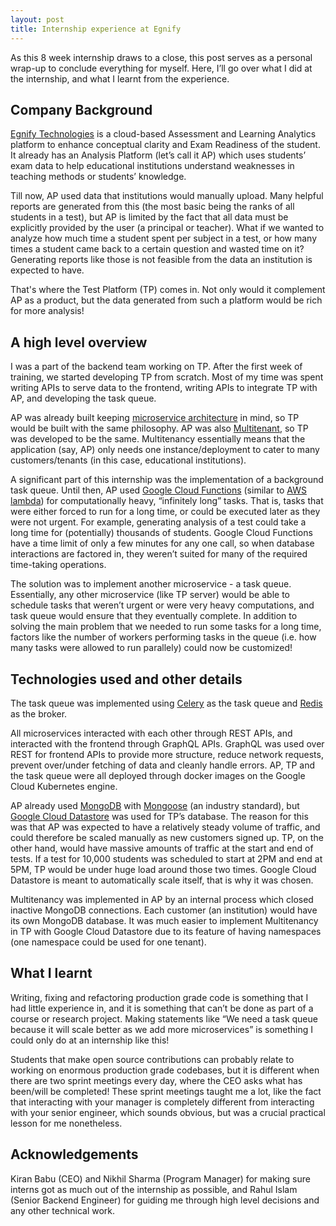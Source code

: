 ```yaml
---
layout: post
title: Internship experience at Egnify
---
```


As this 8 week internship draws to a close, this post serves as a personal wrap-up to conclude everything for myself. Here, I’ll go over what I did at the internship, and what I learnt from the experience.


## Company Background

[Egnify Technologies](https://in.linkedin.com/company/egnify) is a cloud-based Assessment and Learning Analytics platform to enhance conceptual clarity and Exam Readiness of the student. It already has an Analysis Platform (let’s call it AP) which uses students’ exam data to help educational institutions understand weaknesses in teaching methods or students’ knowledge.

Till now, AP used data that institutions would manually upload. Many helpful reports are generated from this (the most basic being the ranks of all students in a test), but AP is limited by the fact that all data must be explicitly provided by the user (a principal or teacher). What if we wanted to analyze how much time a student spent per subject in a test, or how many times a student came back to a certain question and wasted time on it? Generating reports like those is not feasible from the data an institution is expected to have.

That's where the Test Platform (TP) comes in. Not only would it complement AP as a product, but the data generated from such a platform would be rich for more analysis!


## A high level overview

I was a part of the backend team working on TP. After the first week of training, we started developing TP from scratch. Most of my time was spent writing APIs to serve data to the frontend, writing APIs to integrate TP with AP, and developing the task queue.

AP was already built keeping [microservice architecture](http://microservices.io/) in mind, so TP would be built with the same philosophy. AP was also [Multitenant](https://en.wikipedia.org/wiki/Multitenancy), so TP was developed to be the same. Multitenancy essentially means that the application (say, AP) only needs one instance/deployment to cater to many customers/tenants (in this case, educational institutions).

A significant part of this internship was the implementation of a background task queue. Until then, AP used [Google Cloud Functions](https://cloud.google.com/functions/) (similar to [AWS lambda](https://aws.amazon.com/lambda/)) for computationally heavy, “infinitely long” tasks. That is, tasks that were either forced to run for a long time, or could be executed later as they were not urgent. For example, generating analysis of a test could take a long time for (potentially) thousands of students. Google Cloud Functions have a time limit of only a few minutes for any one call, so when database interactions are factored in, they weren’t suited for many of the required time-taking operations.

The solution was to implement another microservice - a task queue. Essentially, any other microservice (like TP server) would be able to schedule tasks that weren’t urgent or were very heavy computations, and task queue would ensure that they eventually complete. In addition to solving the main problem that we needed to run some tasks for a long time, factors like the number of workers performing tasks in the queue (i.e. how many tasks were allowed to run parallely) could now be customized!


## Technologies used and other details

The task queue was implemented using [Celery](http://www.celeryproject.org/) as the task queue and [Redis](https://redis.io/) as the broker.

All microservices interacted with each other through REST APIs, and interacted with the frontend through GraphQL APIs. GraphQL was used over REST for frontend APIs to provide more structure, reduce network requests, prevent over/under fetching of data and cleanly handle errors. AP, TP and the task queue were all deployed through docker images on the Google Cloud Kubernetes engine.

AP already used [MongoDB](https://www.mongodb.com/) with [Mongoose](http://mongoosejs.com/) (an industry standard), but [Google Cloud Datastore](https://cloud.google.com/datastore/) was used for TP’s database. The reason for this was that AP was expected to have a relatively steady volume of traffic, and could therefore be scaled manually as new customers signed up.
TP, on the other hand, would have massive amounts of traffic at the start and end of tests. If a test for 10,000 students was scheduled to start at 2PM and end at 5PM, TP would be under huge load around those two times. Google Cloud Datastore is meant to automatically scale itself, that is why it was chosen.

Multitenancy was implemented in AP by an internal process which closed inactive MongoDB connections. Each customer (an institution) would have its own MongoDB database. It was much easier to implement Multitenancy in TP with Google Cloud Datastore due to its feature of having namespaces (one namespace could be used for one tenant).


## What I learnt

Writing, fixing and refactoring production grade code is something that I had little experience in, and it is something that can’t be done as part of a course or research project. Making statements like “We need a task queue because it will scale better as we add more microservices” is something I could only do at an internship like this!

Students that make open source contributions can probably relate to working on enormous production grade codebases, but it is different when there are two sprint meetings every day, where the CEO asks what has been/will be completed! These sprint meetings taught me a lot, like the fact that interacting with your manager is completely different from interacting with your senior engineer, which sounds obvious, but was a crucial practical lesson for me nonetheless.

## Acknowledgements

Kiran Babu (CEO) and Nikhil Sharma (Program Manager) for making sure interns got as much out of the internship as possible, and Rahul Islam (Senior Backend Engineer) for guiding me through high level decisions and any other technical work.
